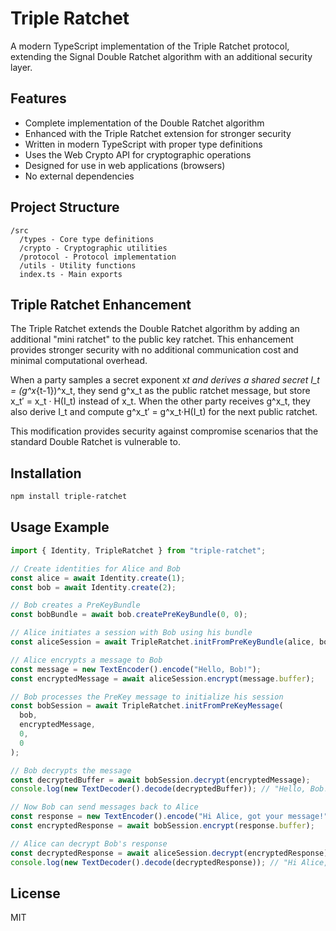# Triple Ratchet

A modern TypeScript implementation of the Triple Ratchet protocol, extending the Signal Double Ratchet algorithm with an additional security layer.

## Features

- Complete implementation of the Double Ratchet algorithm
- Enhanced with the Triple Ratchet extension for stronger security
- Written in modern TypeScript with proper type definitions
- Uses the Web Crypto API for cryptographic operations
- Designed for use in web applications (browsers)
- No external dependencies

## Project Structure

```
/src
  /types - Core type definitions
  /crypto - Cryptographic utilities
  /protocol - Protocol implementation
  /utils - Utility functions
  index.ts - Main exports
```

## Triple Ratchet Enhancement

The Triple Ratchet extends the Double Ratchet algorithm by adding an additional "mini ratchet" to the public key ratchet. This enhancement provides stronger security with no additional communication cost and minimal computational overhead.

When a party samples a secret exponent x*t and derives a shared secret I_t = (g^x*{t-1})^x_t, they send g^x_t as the public ratchet message, but store x_t′ = x_t · H(I_t) instead of x_t. When the other party receives g^x_t, they also derive I_t and compute g^x_t′ = g^x_t·H(I_t) for the next public ratchet.

This modification provides security against compromise scenarios that the standard Double Ratchet is vulnerable to.

## Installation

```bash
npm install triple-ratchet
```

## Usage Example

```typescript
import { Identity, TripleRatchet } from "triple-ratchet";

// Create identities for Alice and Bob
const alice = await Identity.create(1);
const bob = await Identity.create(2);

// Bob creates a PreKeyBundle
const bobBundle = await bob.createPreKeyBundle(0, 0);

// Alice initiates a session with Bob using his bundle
const aliceSession = await TripleRatchet.initFromPreKeyBundle(alice, bobBundle);

// Alice encrypts a message to Bob
const message = new TextEncoder().encode("Hello, Bob!");
const encryptedMessage = await aliceSession.encrypt(message.buffer);

// Bob processes the PreKey message to initialize his session
const bobSession = await TripleRatchet.initFromPreKeyMessage(
  bob,
  encryptedMessage,
  0,
  0
);

// Bob decrypts the message
const decryptedBuffer = await bobSession.decrypt(encryptedMessage);
console.log(new TextDecoder().decode(decryptedBuffer)); // "Hello, Bob!"

// Now Bob can send messages back to Alice
const response = new TextEncoder().encode("Hi Alice, got your message!");
const encryptedResponse = await bobSession.encrypt(response.buffer);

// Alice can decrypt Bob's response
const decryptedResponse = await aliceSession.decrypt(encryptedResponse);
console.log(new TextDecoder().decode(decryptedResponse)); // "Hi Alice, got your message!"
```

## License

MIT
